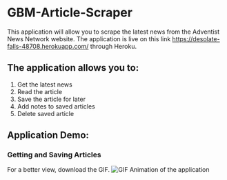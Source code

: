 # GBM-Article-Scraper

This application will allow you to scrape the latest news from the Adventist News Network website.
The application is live on this link https://desolate-falls-48708.herokuapp.com/ through Heroku.

## The application allows you to:

1. Get the latest news
2. Read the article
3. Save the article for later
4. Add notes to saved articles
5. Delete saved article 

## Application Demo:

### Getting and Saving Articles
For a better view, download the GIF.
![GIF Animation of the application](public/assets/images/demo.gif)

